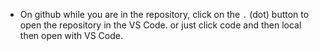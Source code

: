- On github while you are in the repository, click on the `.` (dot) button to open the repository in the VS Code. or just click code and then local then open with VS Code.
